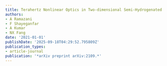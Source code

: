 ```yaml
---
title: Terahertz Nonlinear Optics in Two-dimensional Semi-Hydrogenated SiB
authors:
- A Ramazani
- F Shayeganfar
- A Kumar
- NX Fang
date: '2021-01-01'
publishDate: '2025-09-18T04:29:52.795809Z'
publication_types:
- article-journal
publication: '*arXiv preprint arXiv:2109.*'
---
```

